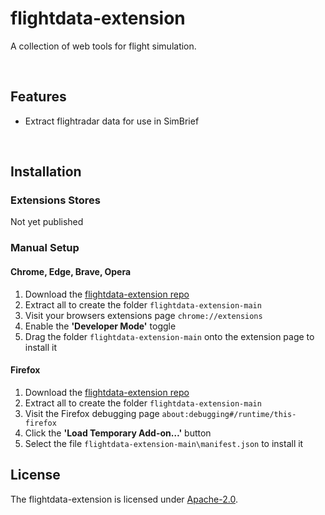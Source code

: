 # flightdata-extension

A collection of web tools for flight simulation.

<br>

## Features

- Extract flightradar data for use in SimBrief


<br>

## Installation

### Extensions Stores

Not yet published

### Manual Setup

#### Chrome, Edge, Brave, Opera
1. Download the [flightdata-extension repo](https://github.com/elecordapp/flightdata-extension/archive/refs/heads/main.zip)
2. Extract all to create the folder `flightdata-extension-main`
3. Visit your browsers extensions page `chrome://extensions`
4. Enable the **'Developer Mode'** toggle
5. Drag the folder `flightdata-extension-main` onto the extension page to install it

#### Firefox
1. Download the [flightdata-extension repo](https://github.com/elecordapp/flightdata-extension/archive/refs/heads/main.zip)
2. Extract all to create the folder `flightdata-extension-main`
3. Visit the Firefox debugging page `about:debugging#/runtime/this-firefox`
4. Click the **'Load Temporary Add-on…'** button
5. Select the file `flightdata-extension-main\manifest.json` to install it

## License

The flightdata-extension is licensed under [Apache-2.0](https://github.com/elecordapp/flightdata-extension/blob/main/LICENSE).